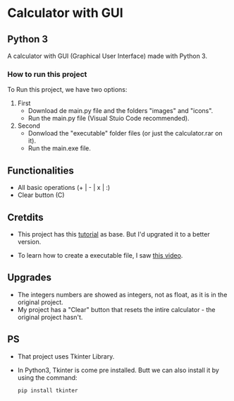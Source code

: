 # Calculator with GUI
## Python 3

A calculator with GUI (Graphical User Interface) made with Python 3.

### How to run this project

To Run this project, we have two options:

1) First
    * Download de main.py file and the folders "images" and "icons".
    * Run the main.py file (Visual Stuio Code recommended).
2) Second
    * Donwload the "executable" folder files (or just the calculator.rar on it).
    * Run the main.exe file.

## Functionalities

* All basic operations (+ | - | x | :)
* Clear button (C)

## Cretdits

* This project has this [tutorial](https://www.youtube.com/watch?v=VpeJKjWiOVk&t=699s) as base.
But I'd upgrated it to a better version.

* To learn how to create a executable file, I saw [this video](https://www.youtube.com/watch?v=cGSerUmK0CE&t=1s).

## Upgrades

* The integers numbers are showed as integers, not as float, as it is in the original project.
* My project has a "Clear" button that resets the intire calculator - the original project hasn't.


## PS

* That project uses Tkinter Library.

* In Python3, Tkinter is come pre installed. Butt we can also install it by using the command:

    `pip install tkinter`